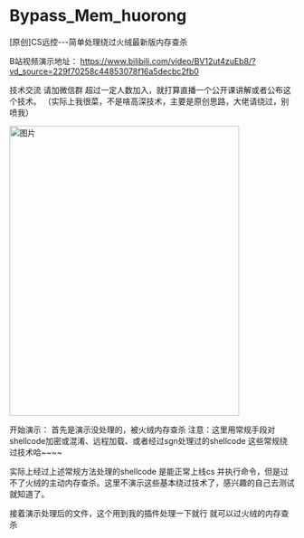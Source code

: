 # Bypass_Mem_huorong
[原创]CS远控---简单处理绕过火绒最新版内存查杀

B站视频演示地址： https://www.bilibili.com/video/BV12ut4zuEb8/?vd_source=229f70258c44853078f16a5decbc2fb0

技术交流 请加微信群   超过一定人数加入，就打算直播一个公开课讲解或者公布这个技术。
（实际上我很菜，不是啥高深技术，主要是原创思路，大佬请绕过，别喷我）

<img width="406" height="513" alt="图片" src="https://github.com/user-attachments/assets/2cc50cd7-ceb4-4eee-904f-0055c8bed0a6" />

 
开始演示：
首先是演示没处理的，被火绒内存查杀
注意：这里用常规手段对shellcode加密或混淆、远程加载、或者经过sgn处理过的shellcode  这些常规绕过技术哈~~~~

实际上经过上述常规方法处理的shellcode  是能正常上线cs 并执行命令，但是过不了火绒的主动内存查杀。这里不演示这些基本绕过技术了，感兴趣的自己去测试就知道了。

接着演示处理后的文件，这个用到我的插件处理一下就行
就可以过火绒的内存查杀


